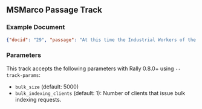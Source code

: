 ## MSMarco Passage Track

### Example Document

```json
{"docid": "29", "passage": "At this time the Industrial Workers of the World had a membership of over 100,000 members. In 1913 William Haywood replaced Vincent Saint John as secretary-treasurer of the Industrial Workers of the World. By this time, the IWW had 100,000 members.\n"}
```

### Parameters

This track accepts the following parameters with Rally 0.8.0+ using `--track-params`:

* `bulk_size` (default: 5000)
* `bulk_indexing_clients` (default: 1): Number of clients that issue bulk indexing requests.
